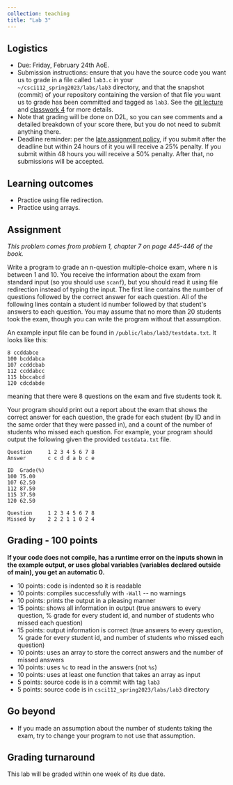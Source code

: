 ```yaml
---
collection: teaching
title: "Lab 3"
---
```


## Logistics
* Due: Friday, February 24th AoE.
* Submission instructions: ensure that you have the source code you want us to
	grade in a file called `lab3.c` in your `~/csci112_spring2023/labs/lab3`
	directory, and that the snapshot (commit) of your repository containing the version of that file you want us to grade has been committed and
	tagged as `lab3`. See the [git lecture](https://lgw2.github.io/teaching/csci112-spring-2023/lectures/lecture2) and [classwork 4](https://lgw2.github.io/teaching/csci112-spring-2023/classwork/classwork4) for more
	details.
* Note that grading will be done on D2L, so you can see comments and a
	 detailed breakdown of your score there, but you do not need to submit
	anything there.
* Deadline reminder: per the [late assignment policy](https://lgw2.github.io/teaching/csci112-spring-2023/syllabus/#late-assignment-policies), if you submit after the deadline but within 24 hours of it you will receive a 25% penalty. If you submit within 48 hours you will receive a 50% penalty. After that, no submissions will be accepted.

## Learning outcomes
* Practice using file redirection.
* Practice using arrays.

## Assignment

*This problem comes from problem 1, chapter 7 on page 445-446 of the book.*

Write a program to grade an n-question multiple-choice exam, where n is between
1 and 10. You receive the information about the exam from standard input (so you
should use `scanf`), but you should read it using file redirection instead of
typing the input.
The first line contains the number of questions followed by the correct
answer for each question. All of the following lines contain a student id
number followed by that student's answers to each question. You may assume that
no more than 20 students took the exam, though you can write the program
without
that assumption.

An example input
file can be found in `/public/labs/lab3/testdata.txt`. It looks like this:

```
8 ccddabce
100 bcddabca
107 ccddcbab
112 ccddabcc
115 bbccabcd
120 cdcdabde
```
meaning that there were 8 questions on the exam and five students took it.

Your program should print out a report about the exam that shows the correct
answer for each question, the grade for each student (by ID and in the same
order that they were passed in), and a count of the number of students who
missed each question. For example, your program should output the following
given the provided `testdata.txt` file.
```
Question	 1 2 3 4 5 6 7 8
Answer		 c c d d a b c e

ID	Grade(%)
100	75.00
107	62.50
112	87.50
115	37.50
120	62.50

Question	 1 2 3 4 5 6 7 8
Missed by	 2 2 2 1 1 0 2 4
```

## Grading - 100 points
**If your code does not compile, has a runtime error on the inputs shown in the example output,
or uses global variables (variables declared outside of main), you get an
automatic 0.**
* 10 points: code is indented so it is readable
* 10 points: compiles successfully with `-Wall` -- no warnings
* 10 points: prints the output in a pleasing manner
* 15 points: shows all information in output (true answers to every question, %
	grade for every student id, and number of students who missed each
	question)
* 15 points: output information is correct (true answers to every question, %
	grade for every student id, and number of students who missed each
	question)
* 10 points: uses an array to store the correct answers and the number of missed answers
* 10 points: uses `%c` to read in the answers (not `%s`)
* 10 points: uses at least one function that takes an array as input
* 5 points: source code is in a commit with tag `lab3`
* 5 points: source code is in `csci112_spring2023/labs/lab3` directory

## Go beyond
* If you made an assumption about the number of students taking the exam, try
	to change your program to not use that assumption.

## Grading turnaround
This lab will be graded within one week of its due date.

